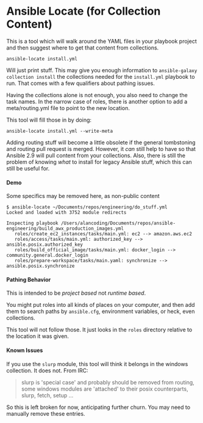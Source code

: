 # Ansible Locate (for Collection Content)

This is a tool which will walk around the YAML files in your playbook project
and then suggest where to get that content from collections.

```
ansible-locate install.yml
```

Will just print stuff. This may give you enough information to
`ansible-galaxy collection install` the collections needed for the `install.yml`
playbook to run. That comes with a few qualifiers about pathing issues.

Having the collections alone is not enough, you also need to change the
task names. In the narrow case of roles, there is another option to add
a meta/routing.yml file to point to the new location.

This tool will fill those in by doing:

```
ansible-locate install.yml --write-meta
```

Adding routing stuff will become a little obsolete if the general
tombstoning and routing pull request is merged. However, it _can_ still
help to have so that Ansible 2.9 will pull content from your collections.
Also, there is still the problem of knowing _what_ to install for
legacy Ansible stuff, which this can still be useful for.

#### Demo

Some specifics may be removed here, as non-public content

```
$ ansible-locate ~/Documents/repos/engineering/do_stuff.yml
Locked and loaded with 3752 module redirects

Inspecting playbook /Users/alancoding/Documents/repos/ansible-engineering/build_awx_production_images.yml
   roles/create_ec2_instances/tasks/main.yml: ec2 --> amazon.aws.ec2
   roles/access/tasks/main.yml: authorized_key --> ansible.posix.authorized_key
   roles/build_official_image/tasks/main.yml: docker_login --> community.general.docker_login
   roles/prepare-workspace/tasks/main.yaml: synchronize --> ansible.posix.synchronize
```

#### Pathing Behavior

This is intended to be _project based_ not _runtime based_.

You might put roles into all kinds of places on your computer, and then
add them to search paths by `ansible.cfg`, environment variables, or heck,
even collections.

This tool will not follow those. It just looks in the `roles` directory
relative to the location it was given.

#### Known Issues

If you use the `slurp` module, this tool will think it belongs in the
windows collection. It does not. From IRC:

> slurp is 'special case' and probably should be removed from routing,
> some windows modules are 'attached' to their posix counterparts, slurp, fetch, setup ...

So this is left broken for now, anticipating further churn.
You may need to manually remove these entries.

